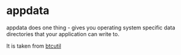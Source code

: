 # appdata

appdata does one thing - gives you operating system specific data directories
that your application can write to.

It is taken from 
[btcutil](https://github.com/btcsuite/btcd/blob/4171854739fa2590a99c486341209d3aea8404dc/btcutil/appdata.go) 
